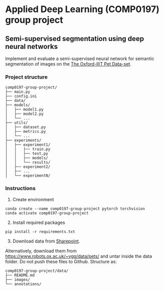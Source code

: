 # Applied Deep Learning (COMP0197) group project

## Semi-supervised segmentation using deep neural networks

Implement and evaluate a semi-supervised neural network for semantic segmentation of images on the [The Oxford-IIIT Pet Data-set](https://link-url-here.org).

### Project structure

```
comp0197-group-project/
├── main.py
├── config.ini
├── data/
├── models/
│   ├── model1.py
│   ├── model2.py
│   └── ...
├── utils/
│   ├── dataset.py
│   ├── metrics.py
│   └── ...
├── experiments/
│   ├── experiment1/
│   │   ├── train.py
│   │   ├── test.py
│   │   ├── models/
│   │   └── results/
│   ├── experiment2/
│   ├── ...
│   └── experimentN/
```

### Instructions

1. Create environment

```
conda create --name comp0197-group-project pytorch torchvision
conda activate comp0197-group-project
```

2. Install required packages

```
pip install -r requirements.txt
```

3. Download data from [Sharepoint](https://liveuclac-my.sharepoint.com/:f:/g/personal/ucabtc6_ucl_ac_uk/EsA5CnS2RLRJstq7emQ_bykBY9_P9JRd5l9ZBzJW2Mtncg?e=RbNbt9).

Alternatively, download them from https://www.robots.ox.ac.uk/~vgg/data/pets/ and untar inside the data folder.
Do not push these files to Github. 
Structure as:

```
comp0197-group-project/data/
├── README.md
├── images/
└── annotations/
```
